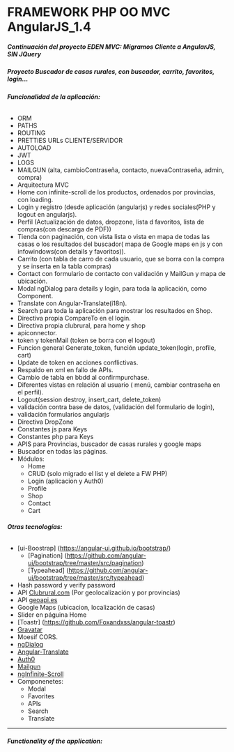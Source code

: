 # FRAMEWORK PHP OO MVC AngularJS_1.4

##### Continuación del proyecto EDEN MVC: Migramos Cliente a AngularJS, SIN JQuery
##### Proyecto Buscador de casas rurales, con buscador, carrito, favoritos, login...

###### **Funcionalidad de la aplicación:**
* ORM
* PATHS
* ROUTING
* PRETTIES URLs CLIENTE/SERVIDOR
* AUTOLOAD
* JWT
* LOGS
* MAILGUN (alta, cambioContraseña, contacto, nuevaContraseña, admin, compra)
* Arquitectura MVC
* Home con infinite-scroll de los productos, ordenados por provincias, con loading.
* Login y registro (desde aplicación (angularjs) y redes sociales(PHP y logout en angularjs).
* Perfil (Actualización de datos, dropzone, lista d favoritos, lista de compras(con descarga de PDF))
* Tienda con paginación, con vista lista o vista en mapa de todas las casas o los resultados del buscador( mapa de Google maps en js y con infowindows(con details y favoritos)).
* Carrito (con tabla de carro de cada usuario, que se borra con la compra y se inserta en la tabla compras)
* Contact con formulario de contacto con validación y MailGun y mapa de ubicación.
* Modal ngDialog para details y login, para toda la aplicación, como Component.
* Translate con Angular-Translate(i18n).
* Search para toda la aplicación para mostrar los resultados en Shop.
* Directiva propia CompareTo en el login.
* Directiva propia clubrural, para  home y shop
* apiconnector.
* token y tokenMail (token se borra con el logout)
* Funcion general Generate_token, función update_token(login, profile, cart)
* Update de token en acciones conflictivas.
* Respaldo en xml en fallo de APIs.
* Cambio de tabla en bbdd al confirmpurchase.
* Diferentes vistas en relación al usuario ( menú, cambiar contraseña en el perfil).
* Logout(session destroy, insert_cart, delete_token)
* validación contra base de datos, (validación del formulario de login),
* validación formularios angularjs
* Directiva DropZone
* Constantes js para Keys
* Constantes php para Keys
* APIS para Provincias, buscador de casas rurales y google maps
* Buscador en todas las páginas.
* Módulos:
    * Home
    * CRUD (solo migrado el list y el delete a FW PHP)
    * Login (aplicacion y Auth0)
    * Profile 
    * Shop
    * Contact
    * Cart

###### **Otras tecnologías:**
* [ui-Boostrap] (https://angular-ui.github.io/bootstrap/)
    * [Pagination] (https://github.com/angular-ui/bootstrap/tree/master/src/pagination)
    * [Typeahead] (https://github.com/angular-ui/bootstrap/tree/master/src/typeahead)
* Hash password y verify password
* API [Clubrural.com](https://www.clubrural.com/api.php) (Por geolocalización y por provincias)
* API [geoapi.es](https://geoapi.es/documentacion)
* Google Maps (ubicacion, localización de casas)
* Slider en páguina Home
* [Toastr] (https://github.com/Foxandxss/angular-toastr)
* [Gravatar](https://es.gravatar.com/)
* Moesif CORS.
* [ngDialog](https://likeastore.github.io/ngDialog/)
* [Angular-Translate](https://angular-translate.github.io/)
* [Auth0](https://auth0.com/)
* [Mailgun](https://www.mailgun.com/)
* [ngInfinite-Scroll](https://sroze.github.io/ngInfiniteScroll/)
* Componenetes:
    * Modal
    * Favorites
    * APIs
    * Search
    * Translate

* * *

###### **Functionality of the application:**